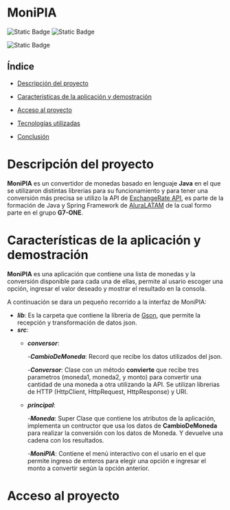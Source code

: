 # MoniPIA

![Static Badge](https://img.shields.io/badge/java-orange?style=for-the-badge) 
![Static Badge](https://img.shields.io/badge/base--de--datos-blue?style=for-the-badge)

![Static Badge](https://img.shields.io/badge/'finalizado'-black?style=social)

## Índice

- [Descripción del proyecto](#descripción-del-proyecto)

- [Características de la aplicación y demostración](#características-de-la-aplicación-y-demostración)

- [Acceso al proyecto](#acceso-al-proyecto)

- [Tecnologías utilizadas](#tecnologías-utilizadas)

- [Conclusión](#conclusión)

# Descripción del proyecto

**MoniPIA** es un convertidor de monedas basado en lenguaje **Java** en el que se utilizaron distintas librerias para su funcionamiento y para tener una conversión más precisa se utilizo la API de [ExchangeRate API](https://www.exchangerate-api.com), es parte de la formación de Java y Spring Framework de [AluraLATAM](https://www.aluracursos.com) de la cual formo parte en el grupo **G7-ONE**.

# Características de la aplicación y demostración

**MoniPIA** es una aplicación que contiene una lista de monedas y la conversión disponible para cada una de ellas, permite al usario escoger una opción, ingresar el valor deseado y mostrar el resultado en la consola.

A continuación se dara un pequeño recorrido a la interfaz de MoniPIA:
  - ***lib***: Es la carpeta que contiene la libreria de [Gson](https://mvnrepository.com/artifact/com.google.code.gson/gson), que permite la recepción y transformación de datos json.
  -  ***src***:
      - ***conversor***:
        
          -***CambioDeMoneda***: Record que recibe los datos utilizados del json.
        
          -***Conversor***:  Clase con un método **convierte** que recibe tres parametros (moneda1, moneda2, y monto) para convertir una cantidad de una moneda a otra utilizando la API. Se utilizan librerias de HTTP (HttpClient, HttpRequest, HttpResponse) y URI.
        
      - ***principal***:
        
          -***Moneda***: Super Clase que contiene los atributos de la aplicación, implementa un contructor que usa los datos de **CambioDeMoneda** para realizar la conversión con los datos de Moneda. Y devuelve una cadena con los resultados.
        
          -***MoniPIA***: Contiene el menú interactivo con el usario en el que permite ingreso de enteros para elegir una opción e ingresar el monto a convertir según la opción anterior.

# Acceso al proyecto
  
